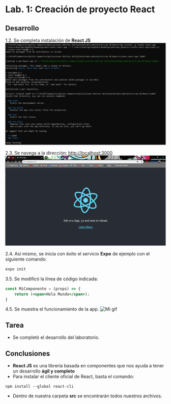 # Lab. 1: Creación de proyecto React

## Desarrollo

1.2. Se completa instalación de **React JS**
![odoo image](images/1.2.png)

2.3. Se navega a la dirección: [http://localhost:3000](http://localhost:3000)
![odoo2](images/2.3.png)

2.4. Así mismo, se inicia con éxito el servicio **Expo** de ejemplo con el siguiente comando:
```bash
expo init
```

3.5. Se modificó la línea de código indicada:
```jsx
const MiComponente = (props) => {
	return (<span>Hola Mundo</span>);
}
```

4.5. Se muestra el funcionamiento de la app.
![Mi gif](images/4.5.gif)

## Tarea

- Se completó el desarrollo del laboratorio.

## Conclusiones

- **React JS** es una librería basada en componentes que nos ayuda a tener un desarrollo __ágil y completo__
- Para instalar el cliente oficial de React, basta el comando:
```
npm install --global react-cli
```
- Dentro de nuestra carpeta **src** se encontrarán todos nuestros archivos.
